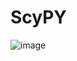 # ScyPY

![image](https://github.com/tvgVita69/ScyPY/assets/98489171/8ef205e7-e3c2-4098-af2d-ce307c591bf9)
